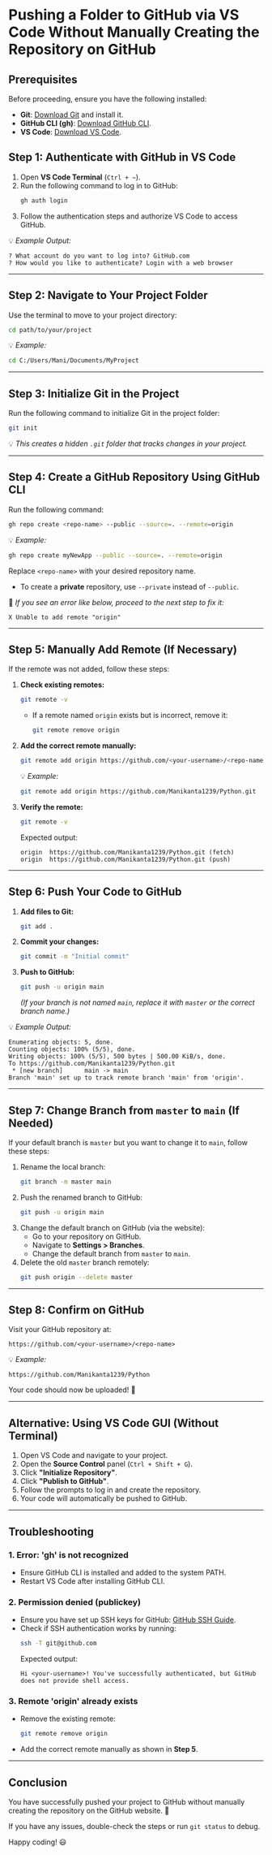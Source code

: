 # Pushing a Folder to GitHub via VS Code Without Manually Creating the Repository on GitHub

## **Prerequisites**
Before proceeding, ensure you have the following installed:
- **Git**: [Download Git](https://git-scm.com/downloads) and install it.
- **GitHub CLI (gh)**: [Download GitHub CLI](https://cli.github.com/).
- **VS Code**: [Download VS Code](https://code.visualstudio.com/).

## **Step 1: Authenticate with GitHub in VS Code**
1. Open **VS Code Terminal** (`Ctrl + ~`).
2. Run the following command to log in to GitHub:
   ```sh
   gh auth login
   ```
3. Follow the authentication steps and authorize VS Code to access GitHub.

💡 *Example Output:*
```
? What account do you want to log into? GitHub.com
? How would you like to authenticate? Login with a web browser
```

---
## **Step 2: Navigate to Your Project Folder**
Use the terminal to move to your project directory:
```sh
cd path/to/your/project
```

💡 *Example:*
```sh
cd C:/Users/Mani/Documents/MyProject
```

---
## **Step 3: Initialize Git in the Project**
Run the following command to initialize Git in the project folder:
```sh
git init
```
💡 *This creates a hidden `.git` folder that tracks changes in your project.*

---
## **Step 4: Create a GitHub Repository Using GitHub CLI**
Run the following command:
```sh
gh repo create <repo-name> --public --source=. --remote=origin
```
💡 *Example:*
```sh
gh repo create myNewApp --public --source=. --remote=origin
```
Replace `<repo-name>` with your desired repository name.
- To create a **private** repository, use `--private` instead of `--public`.

📌 *If you see an error like below, proceed to the next step to fix it:*
```
X Unable to add remote "origin"
```

---
## **Step 5: Manually Add Remote (If Necessary)**
If the remote was not added, follow these steps:

1. **Check existing remotes:**
   ```sh
   git remote -v
   ```
   - If a remote named `origin` exists but is incorrect, remove it:
     ```sh
     git remote remove origin
     ```

2. **Add the correct remote manually:**
   ```sh
   git remote add origin https://github.com/<your-username>/<repo-name>.git
   ```
   💡 *Example:*
   ```sh
   git remote add origin https://github.com/Manikanta1239/Python.git
   ```

3. **Verify the remote:**
   ```sh
   git remote -v
   ```
   Expected output:
   ```
   origin  https://github.com/Manikanta1239/Python.git (fetch)
   origin  https://github.com/Manikanta1239/Python.git (push)
   ```

---
## **Step 6: Push Your Code to GitHub**
1. **Add files to Git:**
   ```sh
   git add .
   ```
2. **Commit your changes:**
   ```sh
   git commit -m "Initial commit"
   ```
3. **Push to GitHub:**
   ```sh
   git push -u origin main
   ```
   *(If your branch is not named `main`, replace it with `master` or the correct branch name.)*

💡 *Example Output:*
```
Enumerating objects: 5, done.
Counting objects: 100% (5/5), done.
Writing objects: 100% (5/5), 500 bytes | 500.00 KiB/s, done.
To https://github.com/Manikanta1239/Python.git
 * [new branch]      main -> main
Branch 'main' set up to track remote branch 'main' from 'origin'.
```

---
## **Step 7: Change Branch from `master` to `main` (If Needed)**
If your default branch is `master` but you want to change it to `main`, follow these steps:

1. Rename the local branch:
   ```sh
   git branch -m master main
   ```
2. Push the renamed branch to GitHub:
   ```sh
   git push -u origin main
   ```
3. Change the default branch on GitHub (via the website):
   - Go to your repository on GitHub.
   - Navigate to **Settings > Branches**.
   - Change the default branch from `master` to `main`.
4. Delete the old `master` branch remotely:
   ```sh
   git push origin --delete master
   ```

---
## **Step 8: Confirm on GitHub**
Visit your GitHub repository at:
```
https://github.com/<your-username>/<repo-name>
```
💡 *Example:*
```
https://github.com/Manikanta1239/Python
```
Your code should now be uploaded! 🎉

---
## **Alternative: Using VS Code GUI (Without Terminal)**
1. Open VS Code and navigate to your project.
2. Open the **Source Control** panel (`Ctrl + Shift + G`).
3. Click **"Initialize Repository"**.
4. Click **"Publish to GitHub"**.
5. Follow the prompts to log in and create the repository.
6. Your code will automatically be pushed to GitHub.

---
## **Troubleshooting**
### 1. **Error: 'gh' is not recognized**
- Ensure GitHub CLI is installed and added to the system PATH.
- Restart VS Code after installing GitHub CLI.

### 2. **Permission denied (publickey)**
- Ensure you have set up SSH keys for GitHub: [GitHub SSH Guide](https://docs.github.com/en/authentication/connecting-to-github-with-ssh/checking-for-existing-ssh-keys).
- Check if SSH authentication works by running:
  ```sh
  ssh -T git@github.com
  ```
  Expected output:
  ```
  Hi <your-username>! You've successfully authenticated, but GitHub does not provide shell access.
  ```

### 3. **Remote 'origin' already exists**
- Remove the existing remote:
  ```sh
  git remote remove origin
  ```
- Add the correct remote manually as shown in **Step 5**.

---
## **Conclusion**
You have successfully pushed your project to GitHub without manually creating the repository on the GitHub website. 🚀

If you have any issues, double-check the steps or run `git status` to debug.

Happy coding! 😃


